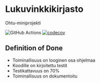 # Lukuvinkkikirjasto

Ohtu-miniprojekti

![GitHub Actions](https://github.com/brontto/ohtu-miniprojekti/workflows/CI/badge.svg)
[![codecov](https://codecov.io/gh/brontto/ohtu-miniprojekti/branch/main/graph/badge.svg?token=DYFHMFXATT)](https://codecov.io/gh/brontto/miniprojekti)

## Definition of Done
- Toiminallisuus on looginen osa ohjelmaa
- Koodille on kirjoitettu testit
- Testikattavuus on 70% 
- Toiminallisuus on dokumentoitu
